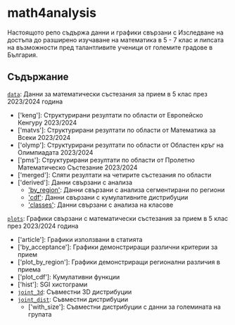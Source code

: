 # math4analysis

Настоящото репо съдържа данни и графики свързани с Изследване на достъпа до разширено изучаване на математика в 5 - 7 клас и липсата на възможности пред талантливите ученици от големите градове в България.

## Съдържание

[`data`]:  Данни за математически състезания за прием в 5 клас през 2023/2024 година
- ['keng']:    Структурирани резултати по области oт Европейско Кенгуру 2023/2024
- ['matvs']:   Структурирани резултати по области oт Математика за Всеки 2023/2024
- ['olymp']:   Структурирани резултати по области oт Областен кръг на Олимпиадата 2023/2024
- ['pms']:     Структурирани резултати по области oт Пролетно Математическо Състезание 2023/2024 
- ['merged']:  Сляти резултати на четирите състезания по области
- ['derived']: Данни свързани с анализа
   - ['by_region']: Данни свързани с анализа сегментирани по региони
   - ['cdf']:       Данни свързани с кумулативните дистрибуции
   - ['classes']:   Данни свързани с анализа на класове


[`plots`]:  Графики свързани с математически състезания за прием в 5 клас през 2023/2024 година
- ['article']:         Графики използвани в статията
- ['by_acceptance']:   Графики демонстриращи различни критерии за прием 
- ['plot_by_region']:       Графики демонстриращи регионални различия в приема
- ['plot_cdf']:             Кумулативни функции
- ['hist']:            SGI хистограми
- [`joint_3d`]:        Съвместни 3D дистрибуции
- [`joint_dist`]:      Съвместни дистрибуции
   - ['with_size']:        Съвместни дистрибуции с данни за големината на групата

[`data`]: https://github.com/nouuata/math4analysis/tree/main/data
[`keng`]: https://github.com/nouuata/math4analysis/tree/main/data/keng
[`matvs`]: https://github.com/nouuata/math4analysis/tree/main/data/matvs
[`olymp`]: https://github.com/nouuata/math4analysis/tree/main/data/olymp
[`pms`]: https://github.com/nouuata/math4analysis/tree/main/data/pms
[`merged`]: https://github.com/nouuata/math4analysis/tree/main/data/merged
[`derived`]: https://github.com/nouuata/math4analysis/tree/main/data/derived
['by_region']: https://github.com/nouuata/math4analysis/tree/main/data/derived/by_region
['cdf']: https://github.com/nouuata/math4analysis/tree/main/data/derived/cdf
['classes']: https://github.com/nouuata/math4analysis/tree/main/data/derived/classes
[`plots`]: https://github.com/nouuata/math4analysis/tree/main/plots
[`article`]: https://github.com/nouuata/math4analysis/tree/main/plots/article
[`by_acceptance`]: https://github.com/nouuata/math4analysis/tree/main/plots/by_acceptance
[`plot_by_region`]: https://github.com/nouuata/math4analysis/tree/main/plots/by_region
[`plot_cdf`]: https://github.com/nouuata/math4analysis/tree/main/plots/cdf
[`hist`]: https://github.com/nouuata/math4analysis/tree/main/plots/hist
[`joint_3d`]: https://github.com/nouuata/math4analysis/tree/main/plots/joint_3d
[`joint_dist`]: https://github.com/nouuata/math4analysis/tree/main/plots/joint_dist
[`with_size`]: https://github.com/nouuata/math4analysis/tree/main/plots/joint_dist/with_size